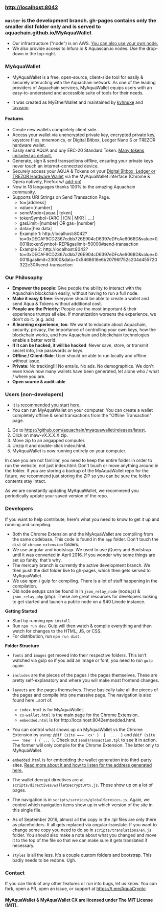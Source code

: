 ### [http://localhost:8042](http://localhost:8042)

### `master` is the development branch. gh-pages contains only the smaller dist folder only and is served to aquachain.github.io/MyAquaWallet

- Our infrastructure ("node") is on AWS. [You can also use your own node.](https://myaquawallet.github.io/knowledge-base/networks/run-your-own-node-with-myaquawallet.html)
- We also provide access to Infura.io & Aquascan.io nodes. Use the drop-down in the top-right.


### MyAquaWallet

- MyAquaWallet is a free, open-source, client-side tool for easily & securely interacting with the Aquachain network. As one of the leading providers of Aquachain services, MyAquaWallet equips users with an easy-to-understand and accessible suite of tools for their needs.


- It was created as MyEtherWallet and maintained by [kvhnuke](https://github.com/kvhnuke) and [tayvano](https://github.com/tayvano).

#### Features

- Create new wallets completely client side.
- Access your wallet via unencrypted private key, encrypted private key, keystore files, mnemonics, or Digital Bitbox, Ledger Nano S or TREZOR hardware wallet.
- Easily send AQUA and *any* ERC-20 Standard Token. [Many tokens included as default.](https://myaquawallet.groovehq.com/knowledge_base/topics/can-i-send-my-steem-slash-btc-slash-ltc-slash-nem-slash-to-myaquawallet)
- Generate, sign & send transactions offline, ensuring your private keys never touch an internet-connected device.
- Securely access your AQUA & Tokens on your [Digital Bitbox, Ledger or TREZOR Hardware Wallet](https://myaquawallet.groovehq.com/knowledge_base/topics/hardware-wallet-recommends) via the MyAquaWallet interface (Chrome & Opera natively, Firefox w/ [add-on](https://addons.mozilla.org/en-US/firefox/addon/u2f-support-add-on/))
- Now in 18 languages thanks 100% to the amazing Aquachain community.
- Supports URI Strings on Send Transaction Page.
    - to=[address]
    - value=[number]
    - sendMode=[aqua | token]
    - tokenSymbol=[ARC | ICN | MKR | ....]
    - gasLimit=[number] OR gas=[number]
    - data=[hex data]
    - Example 1: http://localhost:8042?to=0xDECAF9CD2367cdbb726E904cD6397eDFcAe6068D&value=0.001&tokenSymbol=REP&gaslimit=50000#send-transaction
    - Example 2: http://localhost:8042?to=0xDECAF9CD2367cdbb726E904cD6397eDFcAe6068D&value=0.001&gaslimit=23000&data=0x5468616e6b20796f752c204d455720322e30#send-transaction



### Our Philosophy

 - **Empower the people**: Give people the ability to interact with the Aquachain blockchain easily, without having to run a full node.
 - **Make it easy & free**: Everyone should be able to create a wallet and send Aqua & Tokens without additional cost.
 - **People are the Priority**: People are the most important & their experience trumps all else. If monetization worsens the experience, we don't do it. (e.g. ads)
 - **A learning experience, too**: We want to educate about Aquachain, security, privacy, the importance of controlling your own keys, how the blockchain works, and how Aquachain and blockchain technologies enable a better world.
 - **If it can be hacked, it will be hacked**: Never save, store, or transmit secret info, like passwords or keys.
 - **Offline / Client-Side**: User should be able to run locally and offline without issue.
 - **Private**: No tracking!!! No emails. No ads. No demographics. We don't even know how many wallets have been generated, let alone who / what / where you are.
 - **Open source & audit-able**




### Users (non-developers)

- [It is recommended you start here.](https://myaquawallet.github.io/knowledge-base/getting-started/getting-started-new.html)
- You can run MyAquaWallet on your computer. You can create a wallet completely offline & send transactions from the "Offline Transaction" page.

1. Go to https://github.com/aquachain/myaquawallet/releases/latest.
2. Click on maw-vX.X.X.X.zip.
3. Move zip to an airgapped computer.
4. Unzip it and double-click index.html.
5. MyAquaWallet is now running entirely on your computer.

In case you are not familiar, you need to keep the entire folder in order to run the website, not just index.html. Don't touch or move anything around in the folder. If you are storing a backup of the MyAquaWallet repo for the future, we recommend just storing the ZIP so you can be sure the folder contents stay intact.

As we are constantly updating MyAquaWallet, we recommend you periodically update your saved version of the repo.


### Developers

If you want to help contribute, here's what you need to know to get it up and running and compiling.

- Both the Chrome Extension and the MyAquaWallet are compiling from the same codebase. This code is found in the `app` folder. Don't touch the `dist` or `chrome-extension` folders.
- We use angular and bootstrap. We used to use jQuery and Bootstrap until it was converted in April 2016. If you wonder why some things are set up funky, that's why.
- The mercury branch is currently the active development branch. We then push the dist folder live to gh-pages, which then gets served to MyAquaWallet.
- We use npm / gulp for compiling. There is a lot of stuff happening in the compilation.
- Old node setups can be found in in `json_relay_node` (node.js) & `json_relay_php` (php). These are great resources for developers looking to get started and launch a public node on a $40 Linode instance.

**Getting Started**

- Start by running `npm install`.
- Run `npm run dev`. Gulp will then watch & compile everything and then watch for changes to the HTML, JS, or CSS.
- For distribution, run `npm run dist`.

**Folder Structure**
- `fonts` and `images` get moved into their respective folders. This isn't watched via gulp so if you add an image or font, you need to run `gulp` again.
- `includes` are the pieces of the pages / the pages themselves. These are pretty self-explanatory and where you will make most frontend changes.
- `layouts` are the pages themselves. These basically take all the pieces of the pages and compile into one massive page. The navigation is also found here...sort of.
    * `index.html` is for MyAquaWallet.
    * `cx-wallet.html` is the main page for the Chrome Extension.
    * `embedded.html` is for http://localhost:8042embedded.html.

- You can control what shows up on MyAquaWallet vs the Chrome Extension by using: `@@if (site === 'cx' )  {  ...  }` and `@@if (site === 'mew' ) { ... }`. Check out `sendTransaction.tpl` to see it in action. The former will only compile for the Chrome Extension. The latter only to MyAquaWallet.
- `embedded.html` is for embedding the wallet generation into third-party sites. [Read more about it and how to listen for the address generated here.](https://www.reddit.com/r/aquachain/comments/4gn37o/embeddable_myaquawallet_super_simple_wallet/)
- The wallet decrypt directives are at `scripts/directives/walletDecryptDrtv.js`. These show up on a lot of pages.
- The navigation is in `scripts/services/globalServices.js`. Again, we control which navigation items show up in which version of the site in this single file.
- As of September 2016, almost all the copy in the .tpl files are only there as placeholders. It all gets replaced via angular-translate. If you want to change some copy you need to do so in `scripts/translations/en.js` folder. You should also make a note about what you changed and move it to the top of the file so that we can make sure it gets translated if necessary.
- `styles` is all the less. It's a couple custom folders and bootstrap. This badly needs to be redone. Ugh.


### Contact
If you can think of any other features or run into bugs, let us know. You can fork, open a PR, open an issue, or support at https://t.me/AquaCrypto

#### MyAquaWallet & MyAquaWallet CX are licensed under The MIT License (MIT).
